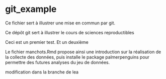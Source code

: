 # git_example

Ce fichier sert à illustrer une mise en commun par git.

Ce dépôt git sert à illustrer le cours de sciences reproductibles

Ceci est un premier test. 
Et un deuxième

Le fichier manchots.Rmd propose ainsi une introduction sur la réalisation de la 
collecte des données, puis installe le package palmerpenguins pour permettre
des futures analyses du jeu de données.

modification dans la branche de lea
